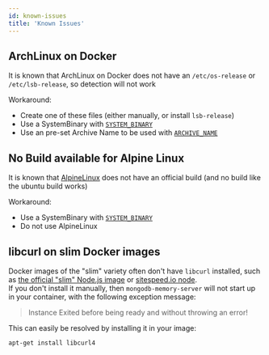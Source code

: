 ```yaml
---
id: known-issues
title: 'Known Issues'
---
```


## ArchLinux on Docker

It is known that ArchLinux on Docker does not have an `/etc/os-release` or `/etc/lsb-release`, so detection will not work

Workaround:

- Create one of these files (either manually, or install `lsb-release`)
- Use a SystemBinary with [`SYSTEM_BINARY`](../api/config-options.md#SYSTEM_BINARY)
- Use an pre-set Archive Name to be used with [`ARCHIVE_NAME`](../api/config-options.md#ARCHIVE_NAME)

## No Build available for Alpine Linux

It is known that [AlpineLinux](./supported-systems.md#Alpine) does not have an official build (and no build like the ubuntu build works)

Workaround:

- Use a SystemBinary with [`SYSTEM_BINARY`](../api/config-options.md#SYSTEM_BINARY)
- Do not use AlpineLinux

## libcurl on slim Docker images

Docker images of the "slim" variety often don't have `libcurl` installed, such as [the official "slim" Node.js image](https://hub.docker.com/_/node) or [sitespeed.io node](https://hub.docker.com/r/sitespeedio/node).  
If you don't install it manually, then `mongodb-memory-server` will not start up in your container, with the following exception message:

> Instance Exited before being ready and without throwing an error!

This can easily be resolved by installing it in your image:

```sh
apt-get install libcurl4
```
